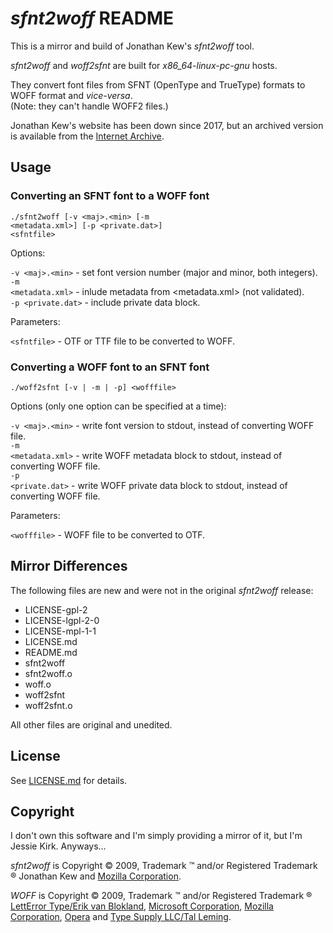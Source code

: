 # *sfnt2woff* README
This is a mirror and build of Jonathan Kew's *sfnt2woff* tool.

*sfnt2woff* and *woff2sfnt* are built for *x86_64-linux-pc-gnu* hosts.

They convert font files from SFNT (OpenType and TrueType) formats to WOFF format and *vice-versa*.<br />
(Note: they can't handle WOFF2 files.)

Jonathan Kew's website has been down since 2017, but an archived version is available from the [Internet Archive](https://web.archive.org/web/https://people.mozilla.org/~jkew/woff/).

## Usage

### Converting an SFNT font to a WOFF font

<code>./sfnt2woff [-v \<maj>.\<min> [-m \<metadata.xml>] [-p \<private.dat>] \<sfntfile></code>
      
Options:

<code>-v \<maj>.\<min></code> - set font version number (major and minor, both integers).<br />
<code>-m \<metadata.xml></code> - inlude metadata from <metadata.xml> (not validated).<br />
<code>-p \<private.dat></code> - include private data block.<br />
    
Parameters:
    
<code>\<sfntfile></code> - OTF or TTF file to be converted to WOFF.

### Converting a WOFF font to an SFNT font

<code>./woff2sfnt [-v | -m  | -p] \<wofffile></code>

Options (only one option can be specified at a time):

<code>-v \<maj>.\<min></code> - write font version to stdout, instead of converting WOFF file.<br />
<code>-m \<metadata.xml></code> - write WOFF metadata block to stdout, instead of converting WOFF file.<br />
<code>-p \<private.dat></code> - write WOFF private data block to stdout, instead of converting WOFF file.<br />

Parameters:
    
<code>\<wofffile></code> - WOFF file to be converted to OTF.
    
## Mirror Differences

The following files are new and were not in the original *sfnt2woff* release:

* LICENSE-gpl-2
* LICENSE-lgpl-2-0
* LICENSE-mpl-1-1
* LICENSE.md
* README.md
* sfnt2woff
* sfnt2woff.o
* woff.o
* woff2sfnt
* woff2sfnt.o

All other files are original and unedited.

## License

See [LICENSE.md](https://github.com/TheJessieKirk/sfnt2woff/blob/main/LICENSE.md) for details.

## Copyright

I don't own this software and I'm simply providing a mirror of it, but I'm Jessie Kirk. Anyways…

*sfnt2woff* is Copyright © 2009, Trademark ™ and/or Registered Trademark ® Jonathan Kew and [Mozilla Corporation](https://www.mozilla.org/).

*WOFF* is Copyright © 2009, Trademark ™ and/or Registered Trademark ® [LettError Type/Erik van Blokland](https://letterror.com/), [Microsoft Corporation](https://www.microsoft.com/), [Mozilla Corporation](https://www.mozilla.org/), [Opera](https://www.opera.com/) and [Type Supply LLC/Tal Leming](https://typesupply.com/).

